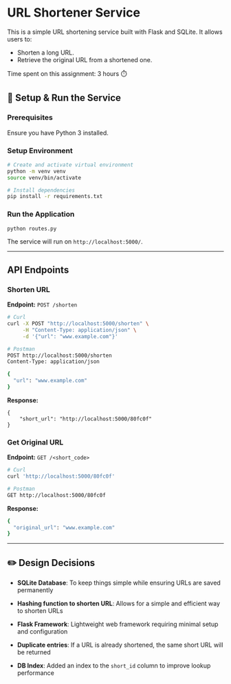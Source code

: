 # URL Shortener Service

This is a simple URL shortening service built with Flask and SQLite. It allows users to:

- Shorten a long URL.
- Retrieve the original URL from a shortened one.


Time spent on this assignment: 3 hours ⏱️

## 🚀 Setup & Run the Service

###  Prerequisites

Ensure you have Python 3 installed.

### Setup Environment

```sh
# Create and activate virtual environment
python -m venv venv
source venv/bin/activate

# Install dependencies
pip install -r requirements.txt
```

### Run the Application

```sh
python routes.py
```

The service will run on `http://localhost:5000/`.

---

##  API Endpoints

### Shorten URL

**Endpoint:** `POST /shorten`

```sh
# Curl
curl -X POST "http://localhost:5000/shorten" \
     -H "Content-Type: application/json" \
     -d '{"url": "www.example.com"}' 

# Postman
POST http://localhost:5000/shorten
Content-Type: application/json

{
  "url": "www.example.com"
}
```
**Response:** 
```
{
    "short_url": "http://localhost:5000/80fc0f"
}
```

### Get Original URL

**Endpoint:** `GET /<short_code>`


```sh
# Curl
curl 'http://localhost:5000/80fc0f'

# Postman
GET http://localhost:5000/80fc0f
```
**Response:** 
```sh
{ 
  "original_url": "www.example.com" 
}
```

---

## ✏️ Design Decisions

- **SQLite Database**: To keep things simple while ensuring URLs are saved permanently
  
- **Hashing function to shorten URL**: Allows for a simple and efficient way to shorten URLs

- **Flask Framework**: Lightweight web framework requiring minimal setup and configuration 

- **Duplicate entries**: If a URL is already shortened, the same short URL will be returned

- **DB Index**: Added an index to the `short_id` column to improve lookup performance
